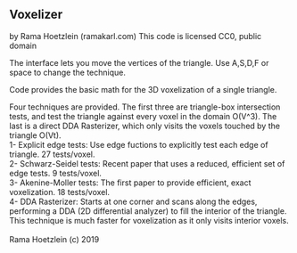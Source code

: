 

Voxelizer
------------------------------------------------
by Rama Hoetzlein (ramakarl.com)
This code is licensed CC0, public domain

The interface lets you move the vertices of the triangle.
Use A,S,D,F or space to change the technique.

Code provides the basic math for the 3D voxelization of a single triangle.

Four techniques are provided. The first three are triangle-box intersection tests, and test the triangle against every voxel in the domain O(V^3). The last is a direct DDA Rasterizer, which only visits the voxels touched by the triangle O(Vt).
<br>
1- Explicit edge tests: Use edge fuctions to explicitly test each edge of triangle. 27 tests/voxel.<br>
2- Schwarz-Seidel tests: Recent paper that uses a reduced, efficient set of edge tests. 9 tests/voxel.<br>
3- Akenine-Moller tests: The first paper to provide efficient, exact voxelization. 18 tests/voxel.<br>
4- DDA Rasterizer: Starts at one corner and scans along the edges, performing a DDA (2D differential analyzer) to fill the interior of the triangle. This technique is much faster for voxelization as it only visits interior voxels.<br>
<br>
Rama Hoetzlein (c) 2019

